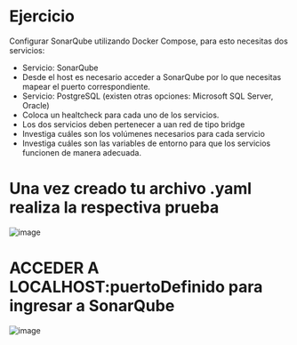 # Ejercicio
Configurar SonarQube utilizando Docker Compose, para esto necesitas dos servicios:
- Servicio: SonarQube
- Desde el host es necesario acceder a SonarQube por lo que necesitas mapear el puerto correspondiente.
- Servicio: PostgreSQL (existen otras opciones: Microsoft SQL Server, Oracle)
- Coloca un healtcheck para cada uno de los servicios.
- Los dos servicios deben pertenecer a uan red de tipo bridge
- Investiga cuáles son los volúmenes necesarios para cada servicio
- Investiga cuáles son las variables de entorno para que los servicios funcionen de manera adecuada.
  
# Una vez creado tu archivo .yaml realiza la respectiva prueba 

![image](https://github.com/charlie-rzu/2024A-ISWD633-Practica5/assets/160418341/8eb72bd3-d2c4-44a7-8883-66af9dadc3c1)


# ACCEDER A LOCALHOST:puertoDefinido para ingresar a SonarQube

![image](https://github.com/charlie-rzu/2024A-ISWD633-Practica5/assets/160418341/644e2611-5070-41e6-aec4-941d2acc3837)

